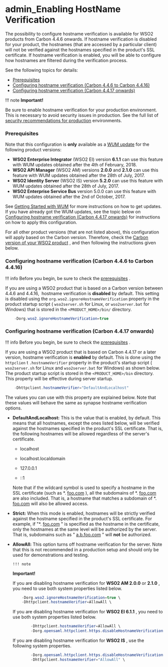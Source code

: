 # admin\_Enabling HostName Verification

The possibility to configure hostname verification is available for WSO2 products from Carbon 4.4.6 onwards. If hostname verification is disabled for your product, the hostnames (that are accessed by a particular client) will not be verified against the hostnames specified in the product's SSL certificate. If hostname verification is enabled, you will be able to configure how hostnames are filtered during the verification process.

See the following topics for details:

-   [Prerequisites](#admin_EnablingHostNameVerification-Prerequisites)
-   [Configuring hostname verification (Carbon 4.4.6 to Carbon 4.4.16)](#admin_EnablingHostNameVerification-Configuringhostnameverification(Carbon4.4.6toCarbon4.4.16))
-   [Configuring hostname verification (Carbon 4.4.17 onwards)](#admin_EnablingHostNameVerification-hostname_verification_newConfiguringhostnameverification(Carbon4.4.17onwards))

!!! note
**Important!**

Be sure to enable hostname verification for your production environment. This is necessary to avoid security issues in production. See the full list of [security recommendations for production](https://docs.wso2.com/display/ADMIN44x/Security+Guidelines+for+Production+Deployment) environments.


### Prerequisites

Note that this configuration is **only** available as a [WUM update](https://docs.wso2.com/display/updates/Using+WSO2+Update+Manager) for the following product versions:

-   **WSO2 Enterprise Integrator** (WSO2 EI) version **6.1.1** can use this feature with WUM updates obtained after the 4th of February, 2018.
-   **WSO2 API Manager** (WSO2 AM) versions **2.0.0** and **2.1.0** can use this feature with WUM updates obtained after the 28th of July, 2017.
-   **WSO2 Identity Server** (WSO2 IS) version **5.2.0** can use this feature with WUM updates obtained after the 28th of July, 2017.
-   **WSO2 Enterprise Service Bus** version 5.0.0 can use this feature with WUM updates obtained after the 2nd of October, 2017.

See [Getting Started with WUM](https://docs.wso2.com/display/updates/Getting+Continuous+Updates) for more instructions on how to get updates. If you have already got the WUM updates, see the topic below on [Configuring hostname verification (Carbon 4.4.17 onwards)](#admin_EnablingHostNameVerification-hostname_verification_new) for instructions on how to apply this configuration.

For all other product versions (that are not listed above), this configuration will apply based on the Carbon version. Therefore, check the [Carbon version of your WSO2 product](https://wso2.com/products/carbon/release-matrix/) , and then following the instructions given below.

### Configuring hostname verification (Carbon 4.4.6 to Carbon 4.4.16)

!!! info
Before you begin, be sure to check the [prerequisites](#admin_EnablingHostNameVerification-Prerequisites) .


If you are using a WSO2 product that is based on a Carbon version between 4.4.6 and 4.4.16,  hostname verification is **disabled** by default. This setting is disabled using the `org.wso2.ignoreHostnameVerification` property in the product startup script ( `wso2server.sh` for Linux, or `wso2server.bat` for Windows) that is stored in the `<PRODUCT_HOME>/bin/` directory.

``` java
    -Dorg.wso2.ignoreHostnameVerification=true
```

### Configuring hostname verification (Carbon 4.4.17 onwards)

!!! info
Before you begin, be sure to check the [prerequisites](#admin_EnablingHostNameVerification-Prerequisites) .


If you are using a WSO2 product that is based on Carbon 4.4.17 or a later version, hostname verification is **enabled** by default. This is done using the `httpclien` t `.hostnameVerifier` property in the product's startup script ( `wso2server.sh` for Linux and `wso2server.bat` for Windows) as shown below. The product startup script is stored in the `<PRODUCT_HOME>/bin` directory. This property will be effective during server startup.

``` java
    -Dhttpclient.hostnameVerifier="DefaultAndLocalhost"
```

The values you can use with this property are explained below. Note that these values will behave the same as synapse hostname verification options.

-   **DefaultAndLocalhost:** This is the value that is enabled, by default. This means that all hostnames, except the ones listed below, will be verified against the hostnames specified in the product's SSL certificate. That is, the following hostnames will be allowed regardless of the server's certificate.

    -   localhost

    -   localhost.localdomain

    -   127.0.0.1

    -   ::1

    Note that if the wildcard symbol is used to specify a hostname in the SSL certificate (such as \*. [foo.com](http://foo.com/) ), all the subdomains of \*. [foo.com](http://foo.com/) are also included. That is, a hostname that matches a subdomain of \*. [foo.com](http://foo.com/) will also be allowed access.

-   **Strict:** When this mode is enabled, hostnames will be strictly verified against the hostname specified in the product's SSL certificate. For example, if "\*. [foo.com](http://foo.com/) " is specified as the hostname in the certificate, only the hostnames at the same level will be authorized by the server. That is, subdomains such as " [a.b.foo.com](http://a.b.foo.com/) " will **not** be authorized.

-   **AllowAll:** This option turns off hostname verification for the server. Note that this is not recommended in a production setup and should only be used for demonstrations and testing.

        !!! note
    **Important!**

    If you are disabling hostname verification for **WSO2 AM 2.0.0** or **2.1.0** , you need to use both system properties listed below.

    ``` java
        -Dorg.wso2.ignoreHostnameVerification=true \
        -Dhttpclient.hostnameVerifier=AllowAll \
    ```

    If you are disabling hostname verification for **WSO2 EI 6.1.1** , you need to use both system properties listed below.

    ``` java
            -Dhttpclient.hostnameVerifier=AllowAll \
            -Dorg.opensaml.httpclient.https.disableHostnameVerification=true \
    ```

    If you are disabling hostname verification for **WSO2 IS** , use the following system properties.

    ``` java
            -Dorg.opensaml.httpclient.https.disableHostnameVerification=true \
            -Dhttpclient.hostnameVerifier="AllowAll" \
    ```



